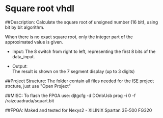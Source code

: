 # Square root vhdl

##Description:
  Calculate the square root of unsigned number (16 bit), using bit by bit algorithm.
  
  When there is no exact square root, only the integer part of the approximated value is given.
  
  
*  Input:
    The 8 switch from right to left, representing the first 8 bits of the data_input.
  
*  Output:  
    The result is shown on the 7 segment display (up to 3 digits)    



##Project Structure:
  The folder contain all files needed for the ISE project strcture, just use "Open Project"



##MISC:
To flash the FPGA use:
  djtgcfg -d DOnbUsb prog -i 0 -f /raizcuadrada/squart.bit 


##FPGA:
  Maked and tested for Nexys2 - XILINIX Spartan 3E-500 FG320 



